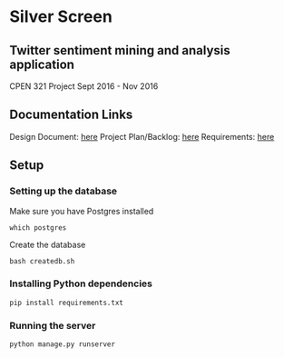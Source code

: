 # Silver Screen
## Twitter sentiment mining and analysis application

CPEN 321 Project Sept 2016 - Nov 2016

## Documentation Links
Design Document: [here](https://docs.google.com/document/d/1dcyPxOl4ow4xKoFgt6TrqmlBqRJRLbmeUN1lyH9fY58/edit#)
Project Plan/Backlog: [here](https://docs.google.com/spreadsheets/d/1o6x0yL5FPlVRYyGUr6k0v0zUYX_COgLFxeTlp4fbnfA/edit#gid=0)
Requirements: [here](https://docs.google.com/document/d/1CNddmEScitOrEP2MNHRjLysgsNNTds0RgeEN0csd7kU/edit)

## Setup
### Setting up the database
Make sure you have Postgres installed
```shell
which postgres
```
Create the database
```shell
bash createdb.sh
```

### Installing Python dependencies
```shell
pip install requirements.txt
```

### Running the server
```shell
python manage.py runserver
```
